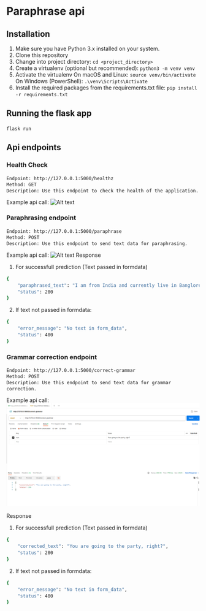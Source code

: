 # Paraphrase api

## Installation

1. Make sure you have Python 3.x installed on your system.
2. Clone this repository
3. Change into project directory: ```cd <project_directory>```
4. Create a virtualenv (optional but recommended): ```python3 -m venv venv```
5. Activate the virtualenv
    On macOS and Linux:
    ```source venv/bin/activate```
    On Windows (PowerShell):
    ```.\venv\Scripts\Activate```
6. Install the required packages from the requirements.txt file:
    ```pip install -r requirements.txt```


## Running the flask app
```flask run```

## Api endpoints
### Health Check

    Endpoint: http://127.0.0.1:5000/healthz
    Method: GET
    Description: Use this endpoint to check the health of the application.

Example api call:
![Alt text](images-readme/image-healthcheck.png)

### Paraphrasing endpoint

    Endpoint: http://127.0.0.1:5000/paraphrase
    Method: POST
    Description: Use this endpoint to send text data for paraphrasing.

Example api call:
![Alt text](images-readme/image.png)
Response
1. For successfull prediction (Text passed in formdata)
``` bash
{
    "paraphrased_text": "I am from India and currently live in Banglore and am thinking of starting a company.",
    "status": 200
}
```
2. If text not passed in formdata:
```bash
{
    "error_message": "No text in form_data",
    "status": 400
}
```

### Grammar correction endpoint

    Endpoint: http://127.0.0.1:5000/correct-grammar
    Method: POST
    Description: Use this endpoint to send text data for grammar correction.

Example api call:
![Alt text](images-readme/image-grammar-correction.png)

Response
1. For successfull prediction (Text passed in formdata)
``` bash
{
    "corrected_text": "You are going to the party, right?",
    "status": 200
}
```
2. If text not passed in formdata:
```bash
{
    "error_message": "No text in form_data",
    "status": 400
}
```